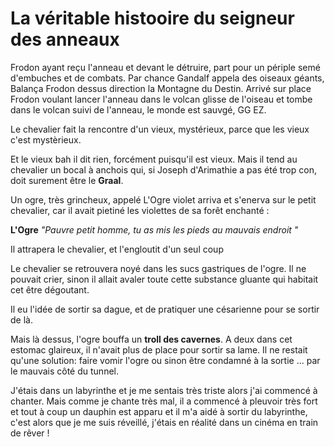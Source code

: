 # La véritable histooire du seigneur des anneaux

Frodon ayant reçu l'anneau et devant le détruire, part pour un périple semé d'embuches et de combats. Par chance Gandalf appela des oiseaux géants, Balança Frodon dessus direction la Montagne du Destin. Arrivé sur place Frodon voulant lancer l'anneau dans le volcan glisse de l'oiseau et tombe dans le volcan suivi de l'anneau, le monde est sauvgé, GG EZ.

Le chevalier fait la rencontre d'un vieux, mystérieux, parce que les vieux c'est mystèrieux.

Et le vieux bah il dit rien, forcément puisqu'il est vieux. Mais il tend au chevalier un bocal à anchois qui, si Joseph d'Arimathie a pas été trop con, doit surement être le **Graal**.


Un ogre, très grincheux, appelé L'Ogre violet arriva et s'enerva
sur le petit chevalier, car il avait pietiné les violettes
de sa forêt enchanté :

**L'Ogre** _"Pauvre petit homme, tu as mis les pieds au mauvais endroit "_

Il attrapera le chevalier, et l'engloutit d'un seul coup

Le chevalier se retrouvera noyé dans les sucs gastriques de l'ogre. Il ne pouvait crier, sinon il allait avaler toute cette substance gluante qui habitait cet être dégoutant.

Il eu l'idée de sortir sa dague, et de pratiquer une césarienne pour se sortir de là.


Mais là dessus, l'ogre bouffa un **troll des cavernes**. A deux dans cet estomac glaireux, il n'avait plus de place pour sortir sa lame. Il ne restait qu'une solution: faire vomir l'ogre ou sinon être condamné à la sortie ... par le mauvais côté du tunnel.

J'étais dans un labyrinthe et je me sentais très triste alors j'ai commencé à chanter. Mais comme je chante très mal, il a commencé à pleuvoir très fort et tout à coup un dauphin est apparu et il m'a aidé à sortir du labyrinthe, c'est alors que je me suis réveillé, j'étais en réalité dans un cinéma en train de rêver !
